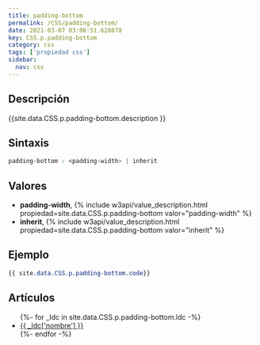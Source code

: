 ```yaml
---
title: padding-bottom
permalink: /CSS/padding-bottom/
date: 2021-03-07 03:08:51.628878
key: CSS.p.padding-bottom
category: css
tags: ['propiedad css']
sidebar: 
  nav: css
---
```


## Descripción
{{site.data.CSS.p.padding-bottom.description }}

## Sintaxis
~~~css
padding-bottom : <padding-width> | inherit
~~~

## Valores
* **padding-width**,  {% include w3api/value_description.html propiedad=site.data.CSS.p.padding-bottom valor="padding-width" %}
* **inherit**,  {% include w3api/value_description.html propiedad=site.data.CSS.p.padding-bottom valor="inherit" %}

## Ejemplo
~~~css
{{ site.data.CSS.p.padding-bottom.code}}
~~~

## Artículos
<ul>
{%- for _ldc in site.data.CSS.p.padding-bottom.ldc -%}
   <li>
       <a href="{{_ldc['url'] }}">{{ _ldc['nombre'] }}</a>
   </li>
{%- endfor -%}
</ul>

